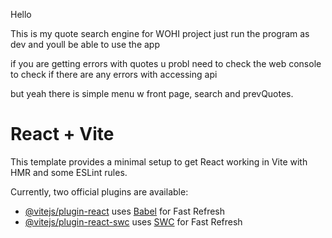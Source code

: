 Hello

This is my quote search engine for WOHI project
just run the program as dev and youll be able to use
the app

if you are getting errors with quotes u probl need to check the web console
to check if there are any errors with accessing api  

but yeah there is simple menu w front page, search and prevQuotes.












# React + Vite

This template provides a minimal setup to get React working in Vite with HMR and some ESLint rules.

Currently, two official plugins are available:

- [@vitejs/plugin-react](https://github.com/vitejs/vite-plugin-react/blob/main/packages/plugin-react/README.md) uses [Babel](https://babeljs.io/) for Fast Refresh
- [@vitejs/plugin-react-swc](https://github.com/vitejs/vite-plugin-react-swc) uses [SWC](https://swc.rs/) for Fast Refresh
